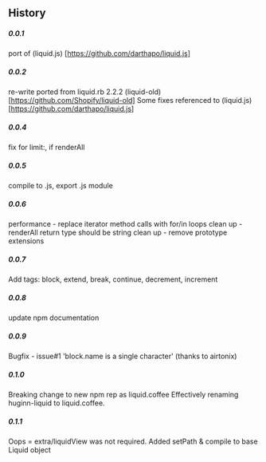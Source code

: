 ## History

##### 0.0.1
port of (liquid.js) [https://github.com/darthapo/liquid.js]

##### 0.0.2
re-write ported from liquid.rb 2.2.2 (liquid-old) [https://github.com/Shopify/liquid-old]
Some fixes referenced to (liquid.js) [https://github.com/darthapo/liquid.js]

##### 0.0.4
fix for limit:, if renderAll

##### 0.0.5
compile to .js, export .js module

##### 0.0.6
performance - replace iterator method calls with for/in loops
clean up - renderAll return type should be string
clean up - remove prototype extensions

##### 0.0.7
Add tags: block, extend, break, continue, decrement, increment

##### 0.0.8
update npm documentation

##### 0.0.9
Bugfix - issue#1 'block.name is a single character'
    (thanks to airtonix)

##### 0.1.0
Breaking change to new npm rep as liquid.coffee
Effectively renaming huginn-liquid to liquid.coffee.

##### 0.1.1
Oops = extra/liquidView was not required.
Added setPath & compile to base Liquid object